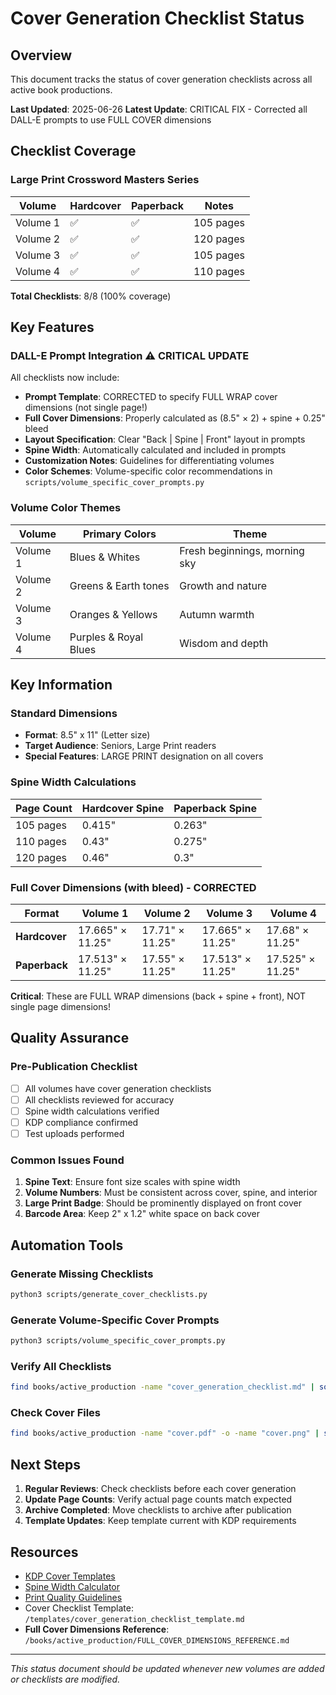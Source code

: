 # Cover Generation Checklist Status

## Overview
This document tracks the status of cover generation checklists across all active book productions.

**Last Updated**: 2025-06-26
**Latest Update**: CRITICAL FIX - Corrected all DALL-E prompts to use FULL COVER dimensions

## Checklist Coverage

### Large Print Crossword Masters Series
| Volume | Hardcover | Paperback | Notes |
|--------|-----------|----------|-------|
| Volume 1 | ✅ | ✅ | 105 pages |
| Volume 2 | ✅ | ✅ | 120 pages |
| Volume 3 | ✅ | ✅ | 105 pages |
| Volume 4 | ✅ | ✅ | 110 pages |

**Total Checklists**: 8/8 (100% coverage)

## Key Features

### DALL-E Prompt Integration ⚠️ CRITICAL UPDATE
All checklists now include:
- **Prompt Template**: CORRECTED to specify FULL WRAP cover dimensions (not single page!)
- **Full Cover Dimensions**: Properly calculated as (8.5" × 2) + spine + 0.25" bleed
- **Layout Specification**: Clear "Back | Spine | Front" layout in prompts
- **Spine Width**: Automatically calculated and included in prompts
- **Customization Notes**: Guidelines for differentiating volumes
- **Color Schemes**: Volume-specific color recommendations in `scripts/volume_specific_cover_prompts.py`

### Volume Color Themes
| Volume | Primary Colors | Theme |
|--------|----------------|--------|
| Volume 1 | Blues & Whites | Fresh beginnings, morning sky |
| Volume 2 | Greens & Earth tones | Growth and nature |
| Volume 3 | Oranges & Yellows | Autumn warmth |
| Volume 4 | Purples & Royal Blues | Wisdom and depth |

## Key Information

### Standard Dimensions
- **Format**: 8.5" x 11" (Letter size)
- **Target Audience**: Seniors, Large Print readers
- **Special Features**: LARGE PRINT designation on all covers

### Spine Width Calculations
| Page Count | Hardcover Spine | Paperback Spine |
|------------|-----------------|-----------------|
| 105 pages | 0.415" | 0.263" |
| 110 pages | 0.43" | 0.275" |
| 120 pages | 0.46" | 0.3" |

### Full Cover Dimensions (with bleed) - CORRECTED
| Format | Volume 1 | Volume 2 | Volume 3 | Volume 4 |
|--------|----------|----------|----------|----------|
| **Hardcover** | 17.665" × 11.25" | 17.71" × 11.25" | 17.665" × 11.25" | 17.68" × 11.25" |
| **Paperback** | 17.513" × 11.25" | 17.55" × 11.25" | 17.513" × 11.25" | 17.525" × 11.25" |

**Critical**: These are FULL WRAP dimensions (back + spine + front), NOT single page dimensions!

## Quality Assurance

### Pre-Publication Checklist
- [ ] All volumes have cover generation checklists
- [ ] All checklists reviewed for accuracy
- [ ] Spine width calculations verified
- [ ] KDP compliance confirmed
- [ ] Test uploads performed

### Common Issues Found
1. **Spine Text**: Ensure font size scales with spine width
2. **Volume Numbers**: Must be consistent across cover, spine, and interior
3. **Large Print Badge**: Should be prominently displayed on front cover
4. **Barcode Area**: Keep 2" x 1.2" white space on back cover

## Automation Tools

### Generate Missing Checklists
```bash
python3 scripts/generate_cover_checklists.py
```

### Generate Volume-Specific Cover Prompts
```bash
python3 scripts/volume_specific_cover_prompts.py
```

### Verify All Checklists
```bash
find books/active_production -name "cover_generation_checklist.md" | sort
```

### Check Cover Files
```bash
find books/active_production -name "cover.pdf" -o -name "cover.png" | sort
```

## Next Steps

1. **Regular Reviews**: Check checklists before each cover generation
2. **Update Page Counts**: Verify actual page counts match expected
3. **Archive Completed**: Move checklists to archive after publication
4. **Template Updates**: Keep template current with KDP requirements

## Resources

- [KDP Cover Templates](https://kdp.amazon.com/cover-templates)
- [Spine Width Calculator](https://kdp.amazon.com/cover-calculator)
- [Print Quality Guidelines](https://kdp.amazon.com/help/topic/G201953020)
- Cover Checklist Template: `/templates/cover_generation_checklist_template.md`
- **Full Cover Dimensions Reference**: `/books/active_production/FULL_COVER_DIMENSIONS_REFERENCE.md`

---

*This status document should be updated whenever new volumes are added or checklists are modified.*

